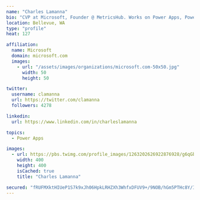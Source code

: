 ```yaml
---
name: "Charles Lamanna"
bio: "CVP at Microsoft, Founder @ MetricsHub. Works on Power Apps, Power Automate, Power Virtual Agent, Common Data Service and Dynamics 365."
location: Bellevue, WA
type: "profile"
heat: 127

affiliation:
  name: Microsoft
  domain: microsoft.com
  images:
    - url: "/assets/images/organizations/microsoft.com-50x50.jpg"
      width: 50
      height: 50

twitter:
  username: clamanna
  url: https://twitter.com/clamanna
  followers: 4278

linkedin:
  url: https://www.linkedin.com/in/charleslamanna

topics:
  - Power Apps

images:
  - url: https://pbs.twimg.com/profile_images/1263202626922876928/g6qGbHZ-_400x400.jpg
    width: 400
    height: 400
    isCached: true
    title: "Charles Lamanna"

secured: "fRUFMXktHIUeP1S7k9xJh06HpkLRHZXh3WhfxDFUV9+/9NOB/hGm5PTHc8Y/IRlYhhplMqhNhrYL1QOASZiQcC3p03aoihOFDqEUq9sgnvggWGTTNirE4i3otPfejsPYWaj599ZW6QOfW8fF0nNK3yy27WRkBQwXS/MjyOi2EyyWc9Df3JlThft2L7R6hXF+7rhnGbAEYwNADhBXGTeMKtrG9cm3M4kCcnc3xmXdpOQb+WfoWshFDdYejA48XNkXfxv35O1GCKr1p3Rjj415Plof67WE/AYidghIxI0vAU+payIWuMuCWPmMhtk/S2sFZwGufWvwqNh6Zoa9+7PD3QPsNp2vsTKG2W1vUEF0P6MQhrB27hxDXAN1Ph3oLcDnrAGtN7hsetzaN67GqT4P5MAtoLRYH64NCf4M/ckXchk=;qrf/3nBvh0bDXSo6OkNQzg=="
---
```


